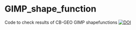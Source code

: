 # GIMP_shape_function
Code to check results of CB-GEO GIMP shapefunctions
[![DOI](https://zenodo.org/badge/325284869.svg)](https://zenodo.org/badge/latestdoi/325284869)

